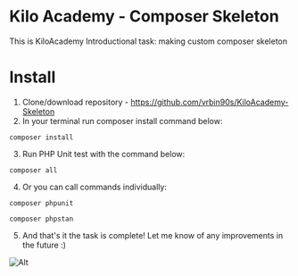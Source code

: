# Kilo Academy - Composer Skeleton

This is KiloAcademy Introductional task: making custom composer skeleton


# Install

1. Clone/download repository - https://github.com/vrbin90s/KiloAcademy-Skeleton
2. In your terminal run composer install command below:
```
composer install
```
3. Run PHP Unit test with the command below:
```
composer all
```

4. Or you can call commands individually:

```
composer phpunit
```
```
composer phpstan
```

5. And that's it the task is complete! Let me know of any improvements in the future :)

![Alt](https://media4.giphy.com/media/sULKEgDMX8LcI/giphy.gif?cid=ecf05e47erxv3rr6fydtucrn4q5imzke0fsk3y6qniz1vlpw&rid=giphy.gif&ct=g)